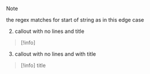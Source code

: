 > [!note]
> the regex matches for start of string
> as in this edge case

2. callout with no lines and title
> [!info]

3. callout with no lines and with title
> [!info] title